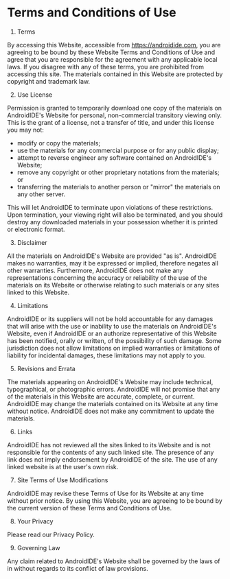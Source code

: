 # Terms and Conditions of Use

1. Terms

By accessing this Website, accessible from https://androidide.com, you are agreeing to be bound by these Website Terms
and Conditions of Use and agree that you are responsible for the agreement with any applicable local laws. If you
disagree with any of these terms, you are prohibited from accessing this site. The materials contained in this Website
are protected by copyright and trademark law.

2. Use License

Permission is granted to temporarily download one copy of the materials on AndroidIDE's Website for personal,
non-commercial transitory viewing only. This is the grant of a license, not a transfer of title, and under this license
you may not:

- modify or copy the materials;
- use the materials for any commercial purpose or for any public display;
- attempt to reverse engineer any software contained on AndroidIDE's Website;
- remove any copyright or other proprietary notations from the materials; or
- transferring the materials to another person or "mirror" the materials on any other server.

This will let AndroidIDE to terminate upon violations of these restrictions. Upon termination, your viewing right
will also be terminated, and you should destroy any downloaded materials in your possession whether it is printed or
electronic format.

3. Disclaimer

All the materials on AndroidIDE's Website are provided "as is". AndroidIDE makes no warranties, may it be expressed or
implied, therefore negates all other warranties. Furthermore, AndroidIDE does not make any representations concerning
the accuracy or reliability of the use of the materials on its Website or otherwise relating to such materials or any
sites linked to this Website.

4. Limitations

AndroidIDE or its suppliers will not be hold accountable for any damages that will arise with the use or inability to
use the materials on AndroidIDE's Website, even if AndroidIDE or an authorize representative of this Website has been
notified, orally or written, of the possibility of such damage. Some jurisdiction does not allow limitations on implied
warranties or limitations of liability for incidental damages, these limitations may not apply to you.

5. Revisions and Errata

The materials appearing on AndroidIDE's Website may include technical, typographical, or photographic errors. AndroidIDE
will not promise that any of the materials in this Website are accurate, complete, or current. AndroidIDE may change the
materials contained on its Website at any time without notice. AndroidIDE does not make any commitment to update the
materials.

6. Links

AndroidIDE has not reviewed all the sites linked to its Website and is not responsible for the contents of any such
linked site. The presence of any link does not imply endorsement by AndroidIDE of the site. The use of any linked
website is at the user's own risk.

7. Site Terms of Use Modifications

AndroidIDE may revise these Terms of Use for its Website at any time without prior notice. By using this Website, you
are agreeing to be bound by the current version of these Terms and Conditions of Use.

8. Your Privacy

Please read our Privacy Policy.

9. Governing Law

Any claim related to AndroidIDE's Website shall be governed by the laws of in without regards to its conflict of law
provisions.
